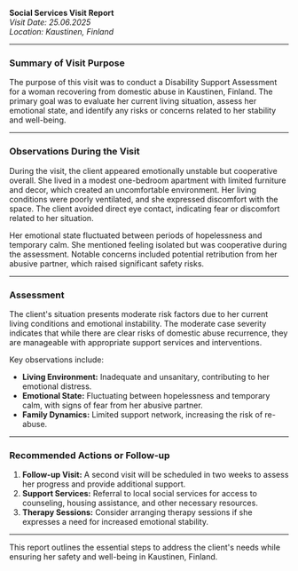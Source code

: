 

**Social Services Visit Report**  
*Visit Date: 25.06.2025*  
*Location: Kaustinen, Finland*  

---

### **Summary of Visit Purpose**

The purpose of this visit was to conduct a Disability Support Assessment for a woman recovering from domestic abuse in Kaustinen, Finland. The primary goal was to evaluate her current living situation, assess her emotional state, and identify any risks or concerns related to her stability and well-being.

---

### **Observations During the Visit**

During the visit, the client appeared emotionally unstable but cooperative overall. She lived in a modest one-bedroom apartment with limited furniture and decor, which created an uncomfortable environment. Her living conditions were poorly ventilated, and she expressed discomfort with the space. The client avoided direct eye contact, indicating fear or discomfort related to her situation.

Her emotional state fluctuated between periods of hopelessness and temporary calm. She mentioned feeling isolated but was cooperative during the assessment. Notable concerns included potential retribution from her abusive partner, which raised significant safety risks.

---

### **Assessment**

The client's situation presents moderate risk factors due to her current living conditions and emotional instability. The moderate case severity indicates that while there are clear risks of domestic abuse recurrence, they are manageable with appropriate support services and interventions.

Key observations include:
- **Living Environment:** Inadequate and unsanitary, contributing to her emotional distress.
- **Emotional State:** Fluctuating between hopelessness and temporary calm, with signs of fear from her abusive partner.
- **Family Dynamics:** Limited support network, increasing the risk of re-abuse.

---

### **Recommended Actions or Follow-up**

1. **Follow-up Visit:** A second visit will be scheduled in two weeks to assess her progress and provide additional support.
2. **Support Services:** Referral to local social services for access to counseling, housing assistance, and other necessary resources.
3. **Therapy Sessions:** Consider arranging therapy sessions if she expresses a need for increased emotional stability.

---

This report outlines the essential steps to address the client's needs while ensuring her safety and well-being in Kaustinen, Finland.